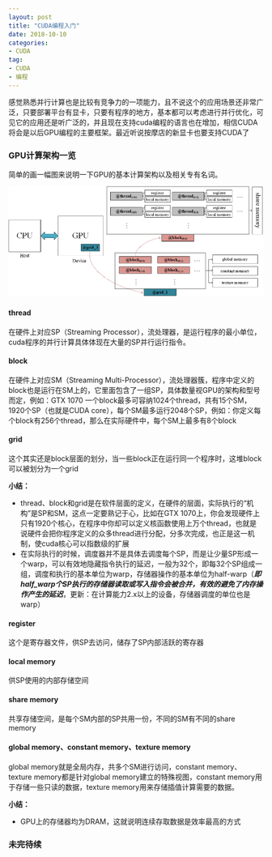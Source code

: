 ```yaml
---
layout: post
title: "CUDA编程入门"
date: 2018-10-10
categories:
- CUDA
tag:
- CUDA
- 编程
---
```

感觉熟悉并行计算也是比较有竞争力的一项能力，且不说这个的应用场景还非常广泛，只要部署平台有显卡，只要有程序的地方，基本都可以考虑进行并行优化，可见它的应用还是听广泛的，并且现在支持cuda编程的语言也在增加，相信CUDA将会是以后GPU编程的主要框架。最近听说按摩店的新显卡也要支持CUDA了


### GPU计算架构一览

简单的画一幅图来说明一下GPU的基本计算架构以及相关专有名词。

<img src="/assets/images/posts/cuda/cuda.jpg"> 

#### thread

在硬件上对应SP（Streaming Processor），流处理器，是运行程序的最小单位，cuda程序的并行计算具体体现在大量的SP并行运行指令。

#### block

在硬件上对应SM（Streaming Multi-Processor），流处理器簇，程序中定义的block也是运行在SM上的，它里面包含了一组SP，具体数量视GPU的架构和型号而定，例如：GTX 1070 一个block最多可容纳1024个thread，共有15个SM，1920个SP（也就是CUDA core），每个SM最多运行2048个SP，例如：你定义每个block有256个thread，那么在实际硬件中，每个SM上最多有8个block

#### grid

这个其实还是block层面的划分，当一些block正在运行同一个程序时，这堆block可以被划分为一个grid

**小结：**
- thread、block和grid是在软件层面的定义，在硬件的层面，实际执行的“机构”是SP和SM，这点一定要熟记于心，比如在GTX 1070上，你会发现硬件上只有1920个核心，在程序中你却可以定义核函数使用上万个thread，也就是说硬件会把你程序定义的众多thread进行分配，分多次完成，也正是这一机制，使cuda核心可以指数级的扩展
- 在实际执行的时候，调度器并不是具体去调度每个SP，而是让少量SP形成一个warp，可以有效地隐藏指令执行的延迟，一般为32个，即每32个SP组成一组，调度和执行的基本单位为warp，存储器操作的基本单位为half-warp（***即half_warp个SP执行的存储器读取或写入指令会被合并，有效的避免了内存操作产生的延迟***，更新：在计算能力2.x以上的设备，存储器调度的单位也是warp）

#### register

这个是寄存器文件，供SP去访问，储存了SP内部活跃的寄存器

#### local memory

供SP使用的内部存储空间

#### share memory

共享存储空间，是每个SM内部的SP共用一份，不同的SM有不同的share memory

#### global memory、constant memory、texture memory

global memory就是全局内存，共多个SM进行访问，constant memory、texture memory都是针对global memory建立的特殊视图，constant memory用于存储一些只读的数据，texture memory用来存储插值计算需要的数据。

**小结：**
- GPU上的存储器均为DRAM，这就说明连续存取数据是效率最高的方式

### 未完待续
